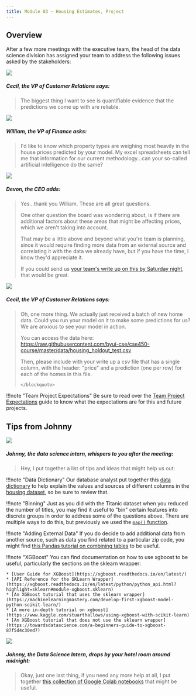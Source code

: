 ```yaml
---
title: Module 03 — Housing Estimates, Project
---
```


## Overview

After a few more meetings with the executive team, the head of the data science division has assigned your team to address the following issues asked by the stakeholders:

<div class="dialogue">
	<img src="{{URLROOT}}/shared/img/cecil.jpg">
	<h5>Cecil, the VP of Customer Relations says:</h5>
	<blockquote><p>The biggest thing I want to see is quantifiable evidence that the predictions we come up with are reliable.</p></blockquote>
</div>

<div class="dialogue">
	<img src="{{URLROOT}}/shared/img/william.jpg">
	<h5>William, the VP of Finance asks:</h5>
	<blockquote><p>I'd like to know which property types are weighing most heavily in the house prices predicted by your model. My excel spreadsheets can tell me that information for our current methodology...can your so-called artificial intelligence do the same?</p></blockquote>
</div>

<div class="dialogue">
	<img src="{{URLROOT}}/shared/img/devon.jpg">
	<h5>Devon, the CEO adds:</h5>
	<blockquote><p>Yes...thank you William. These are all great questions.</p><p>One other question the board was wondering about, is if there are additional factors about these areas that might be affecting prices, which we aren't taking into account.</p><p>That may be a little above and beyond what you're team is planning, since it would require finding more data from an external source and correlating it with the data we already have, but if you have the time, I know they'd appreciate it.</p>
	<p>If you could send us <a href='./summary.docx'>your team's write up on this by Saturday night</a>, that would be great.</p></blockquote>
</div>

<div class="dialogue">
	<img src="{{URLROOT}}/shared/img/cecil.jpg">
	<h5>Cecil, the VP of Customer Relations says:</h5>
	<blockquote><p>Oh, one more thing. We actually just received a batch of new home data. Could you run your model on it to make some predictions for us? We are anxious to see your model in action.</p>
	<p>You can access the data here: <a href="https://raw.githubusercontent.com/byui-cse/cse450-course/master/data/housing_holdout_test.csv">https://raw.githubusercontent.com/byui-cse/cse450-course/master/data/housing_holdout_test.csv</a></p>
	<p>Then, please include with your write up a csv file that has a single column, with the header: "price" and a prediction (one per row) for each of the homes in this file.</p>
	
	</blockquote>
</div>


!!!note "Team Project Expectations"
	Be sure to read over the [Team Project Expectations](../course/projects.html) guide to know what the expectations are for this and future projects.


## Tips from Johnny

<div class="dialogue">
	<img src="{{URLROOT}}/shared/img/johnny.jpg">
	<h5>Johnny, the data science intern, whispers to you after the meeting:</h5>
	<blockquote><p>Hey, I put together a list of tips and ideas that might help us out:</p></blockquote>
</div>

!!!note "Data Dictionary"
	Our database analyst put together this [data dictionary](./housing-dictionary.txt) to help explain the values and sources of different columns in the [housing dataset](https://raw.githubusercontent.com/byui-cse/cse450-course/master/data/housing.csv), so be sure to review that.

!!!note "Binning"
	Just as you did with the Titanic dataset when you reduced the number of titles, you may find it useful to "bin" certain features into discrete groups in order to address some of the questions above. There are multiple ways to do this, but previously we used the [`map()` function](https://pandas.pydata.org/pandas-docs/stable/reference/api/pandas.Series.map.html).

!!!note "Adding External Data"
	If you do decide to add additional data from another source, such as data you find related to a particular zip code, you might find [this Pandas tutorial on combining tables](https://pandas.pydata.org/docs/getting_started/intro_tutorials/08_combine_dataframes.html) to be useful.

!!!note "XGBoost"
	You can find documentation on how to use xgboost to be useful, particularly the sections on the sklearn wrapper:

	* [User Guide for XGBoost](https://xgboost.readthedocs.io/en/latest/)
	* [API Reference for the SKLearn Wrapper](https://xgboost.readthedocs.io/en/latest/python/python_api.html?highlight=sklearn#module-xgboost.sklearn)
	* [An XGBoost tutorial that uses the sklearn wrapper](https://machinelearningmastery.com/develop-first-xgboost-model-python-scikit-learn/)
	* [A more in-depth tutorial on xgboost](https://www.kaggle.com/stuarthallows/using-xgboost-with-scikit-learn)
	* [An XGBoost tutorial that does not use the sklearn wrapper](https://towardsdatascience.com/a-beginners-guide-to-xgboost-87f5d4c30ed7)

<div class="dialogue">
	<img src="{{URLROOT}}/shared/img/johnny.jpg">
	<h5>Johnny, the Data Science Intern, drops by your hotel room around midnight:</h5>
	<blockquote><p>Okay, just one last thing, if you need any more help at all, I put together <a href='./hints.html'>this collection of Google Colab notebooks</a> that might be useful.</p></blockquote>
</div>


[^1]: [CEO photo by Oz Seyrek on Unsplash ](https://unsplash.com/photos/-Ir03_pgpMU)

[^2]: [VP of HR photo by Christina @ wocintechchat.com](https://unsplash.com/photos/SJvDxw0azqw)

[^3]: [VP of Finance photo by steffen Wienberg on Unsplash](https://unsplash.com/photos/ml-pxK0Ovmw)

[^4]: [Data Science Intern photo by Fábio Lucas on Unsplash](https://unsplash.com/photos/iczrMDNuvzkml-pxK0Ovmw)